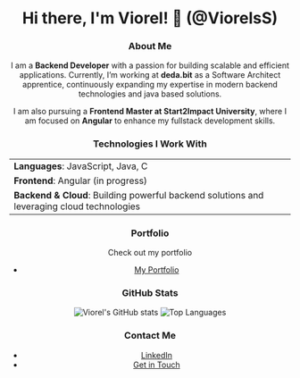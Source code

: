 <div align="center">

# Hi there, I'm Viorel! 👋 (@ViorelsS)

### About Me
I am a **Backend Developer** with a passion for building scalable and efficient applications. Currently, I’m working at **deda.bit** as a Software Architect apprentice, continuously expanding my expertise in modern backend technologies and java based solutions.

I am also pursuing a **Frontend Master at Start2Impact University**, where I am focused on **Angular** to enhance my fullstack development skills.

### Technologies I Work With
<table>
  <tr>
    <td><strong>Languages</strong>: JavaScript, Java, C</td>
  </tr>
  <tr>
    <td><strong>Frontend</strong>: Angular (in progress)</td>
  </tr>
  <tr>
    <td><strong>Backend & Cloud</strong>: Building powerful backend solutions and leveraging cloud technologies</td>
  </tr>
</table>

### Portfolio
Check out my portfolio
- [My Portfolio](https://viorelss.github.io/html-css-s2i/)

### GitHub Stats
![Viorel's GitHub stats](https://github-readme-stats.vercel.app/api?username=ViorelsS&show_icons=true&theme=dark)
![Top Languages](https://github-readme-stats.vercel.app/api/top-langs/?username=ViorelsS&layout=compact&theme=transparent)

### Contact Me
- [LinkedIn](https://www.linkedin.com/in/viorel-s/)
- [Get in Touch](https://viorelss.github.io/html-css-s2i/contact)

</div>

